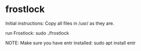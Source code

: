 # frostlock

Initial instructions:
Copy all files in /usr/ as they are.

run Frostlock:
sudo ./frostlock

NOTE: Make sure you have entr installed:
sudo apt install entr
